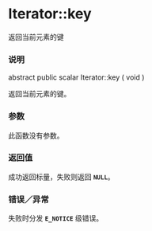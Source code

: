 Iterator::key
=============

返回当前元素的键

### 说明

<span class="modifier">abstract</span> <span
class="modifier">public</span> <span class="type">scalar</span> <span
class="methodname">Iterator::key</span> ( <span
class="methodparam">void</span> )

返回当前元素的键。

### 参数

此函数没有参数。

### 返回值

成功返回<span class="type">标量</span>，失败则返回 **`NULL`**。

### 错误／异常

失败时分发 **`E_NOTICE`** 级错误。
